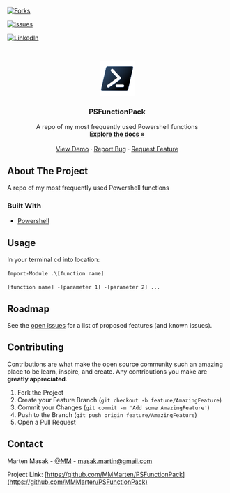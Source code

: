 <!--
*** github_username, repo_name, twitter_handle, email, project_title, project_description
*** MMMarten, PSFunctionPack, MM, masak.martin@gmail.com, PSFunctionPack, A repo of my most frequently used Powershell functions
-->



<!-- PROJECT SHIELDS -->
<!--
*** I'm using markdown "reference style" links for readability.
*** Reference links are enclosed in brackets [ ] instead of parentheses ( ).
*** See the bottom of this document for the declaration of the reference variables
*** for contributors-url, forks-url, etc. This is an optional, concise syntax you may use.
*** https://www.markdownguide.org/basic-syntax/#reference-style-links
-->
<!-- [![Contributors][contributors-shield]][contributors-url] -->
[![Forks][forks-shield]][forks-url] 
<!--[![Stargazers][stars-shield]][stars-url] -->
[![Issues][issues-shield]][issues-url]
<!-- [![MIT License][license-shield]][license-url] -->
[![LinkedIn][linkedin-shield]][linkedin-url]



<!-- PROJECT LOGO -->
<br />
<p align="center">
  <a href="https://github.com/MMMarten/PSFunctionPack">
    <img src="images/logo.png" alt="Logo" width="80" height="80">
  </a>

  <h3 align="center">PSFunctionPack</h3>

  <p align="center">
    A repo of my most frequently used Powershell functions
    <br />
    <a href="https://github.com/MMMarten/PSFunctionPack"><strong>Explore the docs »</strong></a>
    <br />
    <br />
    <a href="https://github.com/MMMarten/PSFunctionPack">View Demo</a>
    ·
    <a href="https://github.com/MMMarten/PSFunctionPack/issues">Report Bug</a>
    ·
    <a href="https://github.com/MMMarten/PSFunctionPack/issues">Request Feature</a>
  </p>
</p>



<!-- TABLE OF CONTENTS 
<details open="open">
  <summary><h2 style="display: inline-block">Table of Contents</h2></summary>
  <ol>
    <li>
      <a href="#about-the-project">About The Project</a>
      <ul>
        <li><a href="#built-with">Built With</a></li>
      </ul>
    </li>
    <li>
      <a href="#getting-started">Getting Started</a>
      <ul>
        <li><a href="#prerequisites">Prerequisites</a></li>
        <li><a href="#installation">Installation</a></li>
      </ul>
    </li>
    <li><a href="#usage">Usage</a></li>
    <li><a href="#roadmap">Roadmap</a></li>
    <li><a href="#contributing">Contributing</a></li>
    <li><a href="#license">License</a></li>
    <li><a href="#contact">Contact</a></li>
    <li><a href="#acknowledgements">Acknowledgements</a></li>
  </ol>
</details>
-->


<!-- ABOUT THE PROJECT -->
## About The Project

<!--[![Product Name Screen Shot][product-screenshot]](https://example.com)

Here's a blank template to get started:
**To avoid retyping too much info. Do a search and replace with your text editor for the following:** -->
A repo of my most frequently used Powershell functions


### Built With

* [Powershell]()



<!-- GETTING STARTED 
## Getting Started

To get a local copy up and running follow these simple steps.

### Prerequisites

This is an example of how to list things you need to use the software and how to install them.
* npm
  ```sh
  npm install npm@latest -g
  ```

### Installation

1. Clone the repo
   ```sh
   git clone https://github.com/MMMarten/PSFunctionPack.git
   ```
2. Install NPM packages
   ```sh
   npm install
   ```
-->


<!-- USAGE EXAMPLES -->
## Usage

In your terminal cd into location:

`Import-Module .\[function name]`

`[function name] -[parameter 1] -[parameter 2] ...`

<!-- _For more examples, please refer to the [Documentation](https://example.com)_ -->



<!-- ROADMAP -->
## Roadmap

See the [open issues](https://github.com/MMMarten/PSFunctionPack/issues) for a list of proposed features (and known issues).



<!-- CONTRIBUTING -->
## Contributing

Contributions are what make the open source community such an amazing place to be learn, inspire, and create. Any contributions you make are **greatly appreciated**.

1. Fork the Project
2. Create your Feature Branch (`git checkout -b feature/AmazingFeature`)
3. Commit your Changes (`git commit -m 'Add some AmazingFeature'`)
4. Push to the Branch (`git push origin feature/AmazingFeature`)
5. Open a Pull Request



<!-- LICENSE 
## License

Distributed under the MIT License. See `LICENSE` for more information.
-->


<!-- CONTACT -->
## Contact

Marten Masak - [@MM](https://twitter.com/MM) - masak.martin@gmail.com

Project Link: [https://github.com/MMMarten/PSFunctionPack](https://github.com/MMMarten/PSFunctionPack)



<!-- ACKNOWLEDGEMENTS 
## Acknowledgements

* []()
* []()
* []()

-->



<!-- MARKDOWN LINKS & IMAGES -->
<!-- https://www.markdownguide.org/basic-syntax/#reference-style-links -->
[contributors-shield]: https://img.shields.io/github/contributors/MMMarten/repo.svg?style=for-the-badge
[contributors-url]: https://github.com/MMMarten/repo/graphs/contributors
[forks-shield]: https://img.shields.io/github/forks/MMMarten/repo.svg?style=for-the-badge
[forks-url]: https://github.com/MMMarten/repo/network/members
[stars-shield]: https://img.shields.io/github/stars/MMMarten/repo.svg?style=for-the-badge
[stars-url]: https://github.com/MMMarten/repo/stargazers
[issues-shield]: https://img.shields.io/github/issues/MMMarten/repo.svg?style=for-the-badge
[issues-url]: https://github.com/MMMarten/repo/issues
[license-shield]: https://img.shields.io/github/license/MMMarten/repo.svg?style=for-the-badge
[license-url]: https://github.com/MMMarten/repo/blob/master/LICENSE.txt
[linkedin-shield]: https://img.shields.io/badge/-LinkedIn-black.svg?style=for-the-badge&logo=linkedin&colorB=555
[linkedin-url]: https://linkedin.com/in/MMMarten
